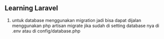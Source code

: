 ## Learning Laravel
1. untuk database menggunakan migration
jadi bisa dapat dijalan menggunakan php artisan migrate
jika sudah di setting database nya di .env atau di config/database.php